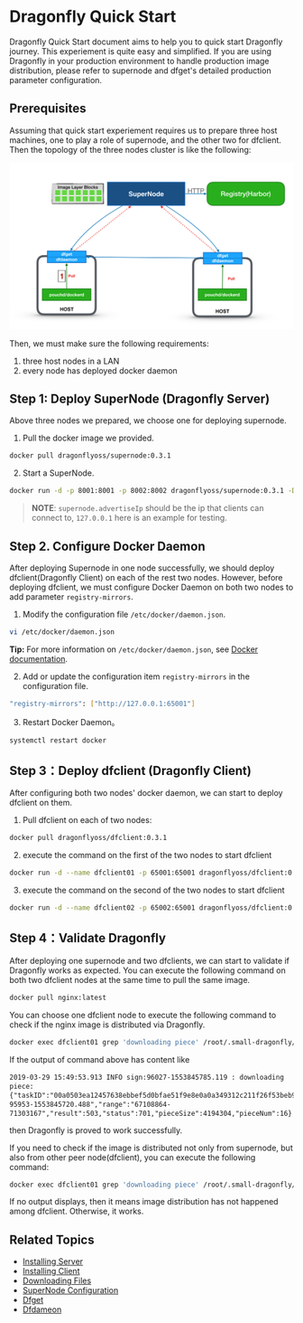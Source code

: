 # Dragonfly Quick Start

Dragonfly Quick Start document aims to help you to quick start Dragonfly journey. This experiement is quite easy and simplified. If you are using Dragonfly in your production environment to handle production image distribution, please refer to supernode and dfget's detailed production parameter configuration.

## Prerequisites

Assuming that quick start experiement requires us to prepare three host machines, one to play a role of supernode, and the other two for dfclient. Then the topology of the three nodes cluster is like the following:

![quick start cluster topology](./img/quick-start-topo.png)

Then, we must make sure the following requirements:

1. three host nodes in a LAN
2. every node has deployed docker daemon

## Step 1: Deploy SuperNode (Dragonfly Server)

Above three nodes we prepared, we choose one for deploying supernode. 

1. Pull the docker image we provided.

```bash
docker pull dragonflyoss/supernode:0.3.1
```

2. Start a SuperNode.

```bash
docker run -d -p 8001:8001 -p 8002:8002 dragonflyoss/supernode:0.3.1 -Dsupernode.advertiseIp=127.0.0.1
```

> **NOTE**: `supernode.advertiseIp` should be the ip that clients can connect to, `127.0.0.1` here is an example for testing.

## Step 2. Configure Docker Daemon

After deploying Supernode in one node successfully, we should deploy dfclient(Dragonfly Client) on each of the rest two nodes. However, before deploying dfclient, we must configure Docker Daemon on both two nodes to add parameter `registry-mirrors`.

1. Modify the configuration file `/etc/docker/daemon.json`.

```sh
vi /etc/docker/daemon.json
```

**Tip:** For more information on `/etc/docker/daemon.json`, see [Docker documentation](https://docs.docker.com/registry/recipes/mirror/#configure-the-cache).

2. Add or update the configuration item `registry-mirrors` in the configuration file.

```sh
"registry-mirrors": ["http://127.0.0.1:65001"]
```

3. Restart Docker Daemon。

```bash
systemctl restart docker
```

## Step 3：Deploy dfclient (Dragonfly Client)

After configuring both two nodes' docker daemon, we can start to deploy dfclient on them.

1. Pull dfclient on each of two nodes:

```bash
docker pull dragonflyoss/dfclient:0.3.1
```

2. execute the command on the first of the two nodes to start dfclient

```bash
docker run -d --name dfclient01 -p 65001:65001 dragonflyoss/dfclient:0.3.1 --registry https://index.docker.io
```

3. execute the command on the second of the two nodes to start dfclient

```bash
docker run -d --name dfclient02 -p 65002:65001 dragonflyoss/dfclient:0.3.1 --registry https://index.docker.io
```

## Step 4：Validate Dragonfly

After deploying one supernode and two dfclients, we can start to validate if Dragonfly works as expected. You can execute the following command on both two dfclient nodes at the same time to pull the same image.

```bash
docker pull nginx:latest
```

You can choose one dfclient node to execute the following command to check if the nginx image is distributed via Dragonfly.

```bash
docker exec dfclient01 grep 'downloading piece' /root/.small-dragonfly/logs/dfclient.log
```

If the output of command above has content like

```
2019-03-29 15:49:53.913 INFO sign:96027-1553845785.119 : downloading piece:{"taskID":"00a0503ea12457638ebbef5d0bfae51f9e8e0a0a349312c211f26f53beb93cdc","superNode":"127.0.0.1","dstCid":"127.0.0.1-95953-1553845720.488","range":"67108864-71303167","result":503,"status":701,"pieceSize":4194304,"pieceNum":16}
```

then Dragonfly is proved to work successfully.

If you need to check if the image is distributed not only from supernode, but also from other peer node(dfclient), you can execute the following command:

```bash
docker exec dfclient01 grep 'downloading piece' /root/.small-dragonfly/logs/dfclient.log | grep -v cdnnode
```

If no output displays, then it means image distribution has not happened among dfclient. Otherwise, it works.

## Related Topics

- [Installing Server](userguide/install_server.md)
- [Installing Client](userguide/install_client.md)
- [Downloading Files](userguide/download_files.md)
- [SuperNode Configuration](userguide/supernode_configuration.md)
- [Dfget](cli_ref/dfget.md)
- [Dfdameon](cli_ref/dfdaemon.md)
